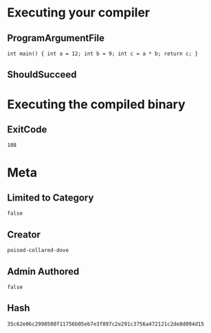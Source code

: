 # Executing your compiler

## ProgramArgumentFile

```
int main() { int a = 12; int b = 9; int c = a * b; return c; }
```

## ShouldSucceed

# Executing the compiled binary

## ExitCode

```
108
```

# Meta

## Limited to Category

```
false
```

## Creator

```
poised-collared-dove
```

## Admin Authored

```
false
```

## Hash

```
35c62e06c2998508f11756b05eb7e3f897c2e291c3756a472121c2de8d094d15
```
